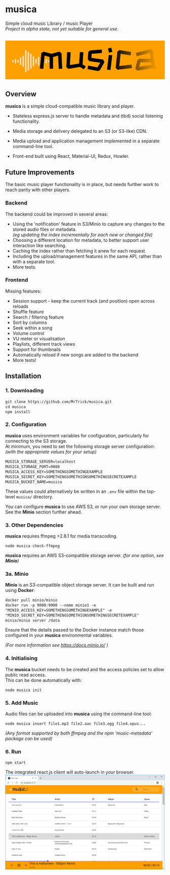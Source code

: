 # musica
Simple cloud music Library / music Player  
_Project in alpha state, not yet suitable for general use._

![Musica Logo](https://github.com/MrTrick/musica/blob/master/docs/logo.png?raw=true)
----

## Overview
**musica** is a simple cloud-compatible music library and player.
- Stateless express.js server to handle metadata and (tbd) social listening functionality.
- Media storage and delivery delegated to an S3 (or S3-like) CDN.
- Media upload and application management implemented in a separate command-line tool.

- Front-end built using React, Material-UI, Redux, Howler.

## Future Improvements
The basic music player functionality is in place, but needs further work to reach
parity with other players.

### Backend

The backend could be improved in several areas:
- Using the 'notification' feature in S3/Minio to capture any changes to the stored audio files or metadata.  
  _(eg updating the index incrementally for each new or changed file)_
- Choosing a different location for metadata, to better support user interaction like searching.
- Caching the index rather than fetching it anew for each request.
- Including the upload/management features in the same API, rather than with a separate tool.
- More tests.

### Frontend

Missing features:
- Session support - keep the current track (and position) open across reloads
- Shuffle feature
- Search / filtering feature
- Sort by columns
- Seek within a song
- Volume control
- VU meter or visualisation
- Playlists, different track views
- Support for thumbnails
- Automatically reload if new songs are added to the backend
- More tests!

## Installation
### 1. Downloading
```
git clone https://github.com/MrTrick/musica.git
cd musica
npm install
```
### 2. Configuration ###
**musica** uses environment variables for configuration, particularly for connecting to the S3 storage.  
At minimum, you need to set the following storage server configuration:
_(with the appropriate values for your setup)_
```
MUSICA_STORAGE_SERVER=localhost
MUSICA_STORAGE_PORT=9000
MUSICA_ACCESS_KEY=SOMETHINGSOMETHINGEXAMPLE
MUSICA_SECRET_KEY=SOMETHINGSOMETHIGNSOMETHINGSECRETEXAMPLE
MUSICA_BUCKET_NAME=musica
```
These values could alternatively be written in an `.env` file within the top-level `musica/` directory.

You can configure **musica** to use AWS S3, or run your own storage server.
See the **Minio** section further ahead.

### 3. Other Dependencies
**musica** requires ffmpeg >2.8.1 for media transcoding.  
```
node musica check-ffmpeg
```

**musica** requires an AWS S3-compatible storage server. _(for one option, see **Minio**)_

### 3a. Minio
**Minio** is an S3-compatible object storage server.
It can be built and run using **Docker**:
```
docker pull minio/minio
docker run -p 9000:9000 --name minio1 -e "MINIO_ACCESS_KEY=SOMETHINGSOMETHINGEXAMPLE" -e "MINIO_SECRET_KEY=SOMETHINGSOMETHIGNSOMETHINGSECRETEXAMPLE" minio/minio server /data
```
Ensure that the details passed to the Docker instance match those configured in your **musica** environmental variables.

_(For more information see https://docs.minio.io/ )_

### 4. Initialising
The **musica** bucket needs to be created and the access policies set to allow public read access.  
This can be done automatically with:
```
node musica init
```

### 5. Add Music
Audio files can be uploaded into **musica** using the command-line tool:
```
node musica insert file1.mp3 file2.aac file3.ogg file4.opus...
```
_(Any format supported by both ffmpeg and the npm 'music-metadata' package can be used)_

### 6. Run
```
npm start
```
The integrated react.js client will auto-launch in your browser.
![Musica Client](https://github.com/MrTrick/musica/blob/master/docs/screenshot.jpg?raw=true)
